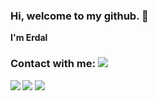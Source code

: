 ### Hi, welcome to my github. 👋

<b>I'm Erdal</b>

<b><h3>Contact with me:  <img src="https://img.icons8.com/material-outlined/25/000000/communication.png"/></h3><b/>
 
 <a href="https://angilierdal.medium.com"><img src="https://img.icons8.com/color/48/000000/medium-monogram.png"/></a>
 <a href="https://www.instagram.com/erdal_angili"><img src="https://img.icons8.com/fluency/48/000000/instagram-new.png"/></a>
 <a href="https://www.linkedin.com/in/erdalangili/"><img src="https://img.icons8.com/color/50/000000/linkedin.png"/></a>
